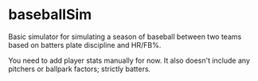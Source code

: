 # baseballSim

Basic simulator for simulating a season of baseball between two teams based on batters plate discipline and HR/FB%.

You need to add player stats manually for now. It also doesn't include any pitchers or ballpark factors; strictly batters.
